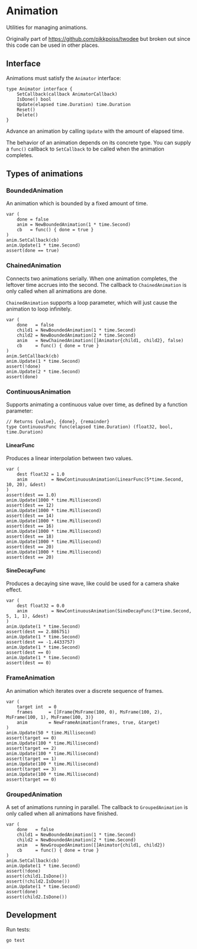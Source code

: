 # Animation

Utilities for managing animations.

Originally part of https://github.com/pikkpoiss/twodee but
broken out since this code can be used in other places.

## Interface

Animations must satisfy the `Animator` interface:

```
type Animator interface {
	SetCallback(callback AnimatorCallback)
	IsDone() bool
	Update(elapsed time.Duration) time.Duration
	Reset()
	Delete()
}
```

Advance an animation by calling `Update` with the amount of elapsed time.

The behavior of an animation depends on its concrete type.  You can supply
a `func()` callback to `SetCallback` to be called when the animation completes.

## Types of animations

### BoundedAnimation

An animation which is bounded by a fixed amount of time.

```
var (
	done = false
	anim = NewBoundedAnimation(1 * time.Second)
	cb   = func() { done = true }
)
anim.SetCallback(cb)
anim.Update(1 * time.Second)
assert(done == true)
```

### ChainedAnimation

Connects two animations serially.  When one animation
completes, the leftover time accrues into the second.
The callback to `ChainedAnimation` is only called when
all animations are done.

`ChainedAnimation` supports a loop parameter, which
will just cause the animation to loop infinitely.

```
var (
	done   = false
	child1 = NewBoundedAnimation(1 * time.Second)
	child2 = NewBoundedAnimation(2 * time.Second)
	anim   = NewChainedAnimation([]Animator{child1, child2}, false)
	cb     = func() { done = true }
)
anim.SetCallback(cb)
anim.Update(1 * time.Second)
assert(!done)
anim.Update(2 * time.Second)
assert(done)
```

### ContinuousAnimation

Supports animating a continuous value over time, as defined
by a function parameter:

```
// Returns {value}, {done}, {remainder}
type ContinuousFunc func(elapsed time.Duration) (float32, bool, time.Duration)
```

#### LinearFunc

Produces a linear interpolation between two values.

```
var (
	dest float32 = 1.0
	anim         = NewContinuousAnimation(LinearFunc(5*time.Second, 10, 20), &dest)
)
assert(dest == 1.0)
anim.Update(1000 * time.Millisecond)
assert(dest == 12)
anim.Update(1000 * time.Millisecond)
assert(dest == 14)
anim.Update(1000 * time.Millisecond)
assert(dest == 16)
anim.Update(1000 * time.Millisecond)
assert(dest == 18)
anim.Update(1000 * time.Millisecond)
assert(dest == 20)
anim.Update(1000 * time.Millisecond)
assert(dest == 20)
```

#### SineDecayFunc

Produces a decaying sine wave, like could be used for a camera
shake effect.

```
var (
	dest float32 = 0.0
	anim         = NewContinuousAnimation(SineDecayFunc(3*time.Second, 5, 1, 1), &dest)
)
anim.Update(1 * time.Second)
assert(dest == 2.886751)
anim.Update(1 * time.Second)
assert(dest == -1.4433757)
anim.Update(1 * time.Second)
assert(dest == 0)
anim.Update(1 * time.Second)
assert(dest == 0)
```

### FrameAnimation

An animation which iterates over a discrete sequence of frames.

```
var (
	target int  = 0
	frames      = []Frame{MsFrame(100, 0), MsFrame(100, 2), MsFrame(100, 1), MsFrame(100, 3)}
	anim        = NewFrameAnimation(frames, true, &target)
)
anim.Update(50 * time.Millisecond)
assert(target == 0)
anim.Update(100 * time.Millisecond)
assert(target == 2)
anim.Update(100 * time.Millisecond)
assert(target == 1)
anim.Update(100 * time.Millisecond)
assert(target == 3)
anim.Update(100 * time.Millisecond)
assert(target == 0)
```

### GroupedAnimation

A set of animations running in parallel.  The callback to
`GroupedAnimation` is only called when all animations have
finished.

```
var (
	done   = false
	child1 = NewBoundedAnimation(1 * time.Second)
	child2 = NewBoundedAnimation(2 * time.Second)
	anim   = NewGroupedAnimation([]Animator{child1, child2})
	cb     = func() { done = true }
)
anim.SetCallback(cb)
anim.Update(1 * time.Second)
assert(!done)
assert(child1.IsDone())
assert(!child2.IsDone())
anim.Update(1 * time.Second)
assert(done)
assert(child2.IsDone())
```

## Development

Run tests:

```
go test
```
